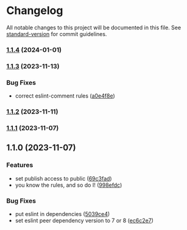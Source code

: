 # Changelog

All notable changes to this project will be documented in this file. See [standard-version](https://github.com/conventional-changelog/standard-version) for commit guidelines.

### [1.1.4](https://github.com/EduBeyond/eslint-config-edubeyond/compare/v1.1.3...v1.1.4) (2024-01-01)

### [1.1.3](https://github.com/EduBeyond/eslint-config-edubeyond/compare/v1.1.2...v1.1.3) (2023-11-13)


### Bug Fixes

* correct eslint-comment rules ([a0e4f8e](https://github.com/EduBeyond/eslint-config-edubeyond/commit/a0e4f8eab9ca4315b0745a83d6e7ac2f6d6b6f6e))

### [1.1.2](https://github.com/EduBeyond/eslint-config-edubeyond/compare/v1.1.1...v1.1.2) (2023-11-11)

### [1.1.1](https://github.com/EduBeyond/eslint-config-edubeyond/compare/v1.1.0...v1.1.1) (2023-11-07)

## 1.1.0 (2023-11-07)


### Features

* set publish access to public ([69c3fad](https://github.com/EduBeyond/eslint-config-edubeyond/commit/69c3fad2223128fa9d25cc38b24ffe0615828f24))
* you know the rules, and so do I! ([998efdc](https://github.com/EduBeyond/eslint-config-edubeyond/commit/998efdc2e9ab03e997836da215a3f9d9387c46a9))


### Bug Fixes

* put eslint in dependencies ([5039ce4](https://github.com/EduBeyond/eslint-config-edubeyond/commit/5039ce4368c75fd17eea4acb9b266a5528a1a923))
* set eslint peer dependency version to 7 or 8 ([ec6c2e7](https://github.com/EduBeyond/eslint-config-edubeyond/commit/ec6c2e72464fd4f98d949e864d52d53588438d3c))
